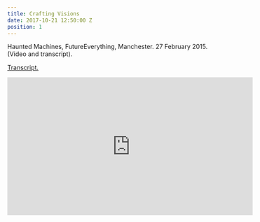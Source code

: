 ```yaml
---
title: Crafting Visions
date: 2017-10-21 12:50:00 Z
position: 1
---
```


Haunted Machines, FutureEverything, Manchester. 27 February 2015. (Video and transcript).

[Transcript.](http://opentranscripts.org/transcript/crafting-visions/)

<iframe width="560" height="315" src="https://vimeo.com/123926341" frameborder="0" allowfullscreen></iframe>